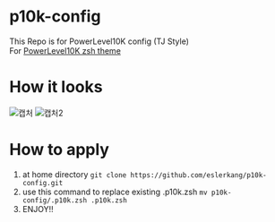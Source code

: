 # p10k-config
This Repo is for PowerLevel10K config (TJ Style)<br/>
For [PowerLevel10K zsh theme](https://github.com/romkatv/powerlevel10k)

# How it looks
![캡처](https://user-images.githubusercontent.com/31269150/156686016-cde12dd3-2830-4970-a999-9e1b914ad262.PNG)
![캡처2](https://user-images.githubusercontent.com/31269150/156686024-e5259fa2-6864-4bf1-873c-e62ecf5fab06.PNG)

# How to apply
1. at home directory `git clone https://github.com/eslerkang/p10k-config.git`
2. use this command to replace existing .p10k.zsh `mv p10k-config/.p10k.zsh .p10k.zsh`
3. ENJOY!!
